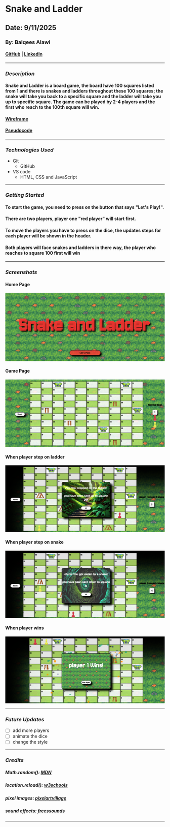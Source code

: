 # Snake and Ladder

## Date: 9/11/2025

### By: Balqees Alawi

#### [GitHub](https://github.com/balqeesalawi) | [LinkedIn](https://www.linkedin.com/in/balqees-alawi-3613a4307/)
***

### ***Description***
#### Snake and Ladder is a board game, the board have 100 squares listed from 1 and there is snakes and ladders throughout these 100 squares; the snake will take you back to a specific square and the ladder will take you up to specific square. The game can be played by 2-4 players and the first who reach to the 100th square will win.

#### [Wireframe](https://www.figma.com/design/KyuiGAMqhovDtrQqPJgl55/Untitled?node-id=1-15&t=e9z9hrTpDxsyXkzr-1)
#### [Pseudocode](https://docs.google.com/document/d/13_6rnjGrSvvBGDa7bRWspONQV8yNxRg4/edit?usp=drive_link&ouid=112319713171557883668&rtpof=true&sd=true)
***

### ***Technologies Used***
* Git
   * GitHub
* VS code
  * HTML, CSS and JavaScript
***

### ***Getting Started***
#### To start the game, you need to press on the button that says "Let's Play!".
#### There are two players, player one "red player" will start first.
#### To move the players you have to press on the dice, the updates steps for each player will be shown in the header.
#### Both players will face snakes and ladders in there way, the player who reaches to square 100 first will win
***

### ***Screenshots***
#### Home Page
![home](./screenshots/index.png)
#### Game Page
![game](./screenshots/game.png)
#### When player step on ladder
![ladder](./screenshots/ladderPop.png)
#### When player step on snake
![snake](./screenshots/snakePop.png)
#### When player wins
![win](./screenshots/winningPop.png)
***

### ***Future Updates***
- [ ] add more players
- [ ] animate the dice
- [ ] change the style
***

### ***Credits***
##### Math.random(): [MDN](https://developer.mozilla.org/en-US/docs/Web/JavaScript/Reference/Global_Objects/Math/random)
##### location.reload():  [w3schools](https://www.w3schools.com/jsref/met_loc_reload.asp)
##### pixel images:  [pixelartvillage](https://pixelartvillage.com/)
##### sound effects:  [freessounds](https://freesound.org/)

***
